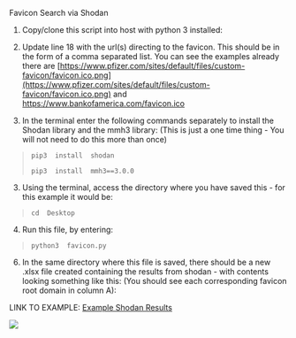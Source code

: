 Favicon Search via Shodan

1.  Copy/clone this script into host with python 3 installed: 
    
2.  Update line 18 with the url(s) directing to the favicon. This should be in the form of a comma separated list. You can see the examples already there are [https://www.pfizer.com/sites/default/files/custom-favicon/favicon.ico.png](https://www.pfizer.com/sites/default/files/custom-favicon/favicon.ico.png) and https://www.bankofamerica.com/favicon.ico
    
3.  In the terminal enter the following commands separately to install the Shodan library and the mmh3 library: (This is just a one time thing - You will not need to do this more than once)
   

>     pip3  install  shodan
>     
>     pip3  install  mmh3==3.0.0

3.  Using the terminal, access the directory where you have saved this - for this example it would be:

> `cd  Desktop`

4.  Run this file, by entering:
    

> `python3  favicon.py`

6.  In the same directory where this file is saved, there should be a new .xlsx file created containing the results from shodan - with contents looking something like this: (You should see each corresponding favicon root domain in column A):
    

LINK TO EXAMPLE: [Example Shodan Results](https://docs.google.com/spreadsheets/d/1Mgg8JCPWMkofkC08t4j_7meQUZbm1pU3Pm5BtjVM8xk/edit?usp=sharing)

![](https://lh7-us.googleusercontent.com/KyCJVAJOGwbwYK72F9t7O1e2rttwSW8AyVjDE_lM1j0Wlv0SSVnmg73L3U1NGTC4VI7tVhGyh_PqzabfDRCRPCqMckaVZfmJg8bLQHExX5mVS7JPnK2ahP_WTEe3DE9ByqkNw7w2NtQAGlwh_nbv9YU)
